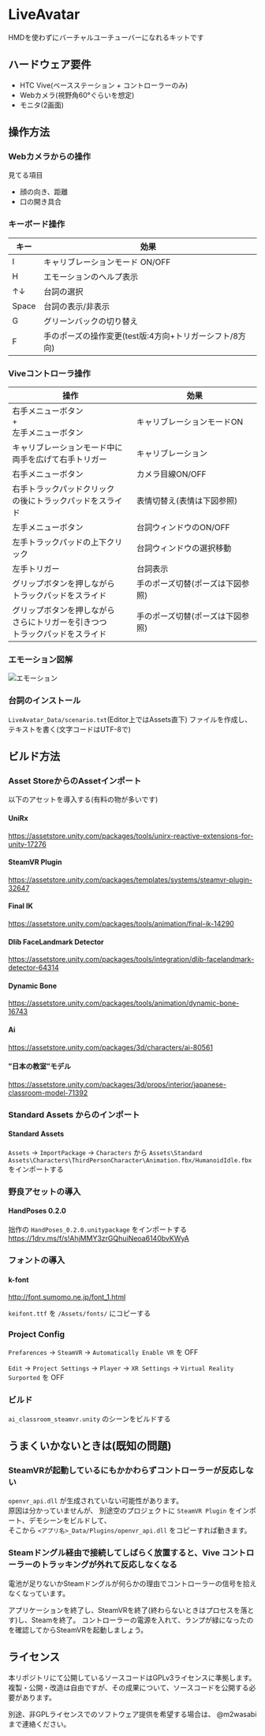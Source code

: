 LiveAvatar
========================

HMDを使わずにバーチャルユーチューバーになれるキットです

## ハードウェア要件

+ HTC Vive(ベースステーション + コントローラーのみ)
+ Webカメラ(視野角60°ぐらいを想定)
+ モニタ(2画面)

## 操作方法

### Webカメラからの操作

見てる項目

+ 顔の向き、距離
+ 口の開き具合

### キーボード操作

|キー|効果|
|---|---|
|I|キャリブレーションモード ON/OFF|
|H|エモーションのヘルプ表示|
|↑↓|台詞の選択|
|Space|台詞の表示/非表示|
|G|グリーンバックの切り替え|
|F|手のポーズの操作変更(test版:4方向+トリガーシフト/8方向)|

### Viveコントローラ操作

|操作|効果|
|---|---|
|右手メニューボタン<br>+<br>左手メニューボタン|キャリブレーションモードON|
|キャリブレーションモード中に<br>両手を広げて右手トリガー|キャリブレーション|
|右手メニューボタン|カメラ目線ON/OFF|
|右手トラックパッドクリック<br>の後にトラックパッドをスライド|表情切替え(表情は下図参照)|
|左手メニューボタン|台詞ウィンドウのON/OFF|
|左手トラックパッドの上下クリック|台詞ウィンドウの選択移動|
|左手トリガー|台詞表示|
|グリップボタンを押しながら<br>トラックパッドをスライド|手のポーズ切替(ポーズは下図参照)|
|グリップボタンを押しながら<br>さらにトリガーを引きつつ<br>トラックパッドをスライド|手のポーズ切替(ポーズは下図参照)|

### エモーション図解
![エモーション](https://github.com/m2wasabi/LiveAvatar/raw/ViveController/Assets/FaceTrack/Images/manual.png)

### 台詞のインストール

`LiveAvatar_Data/scenario.txt`(Editor上ではAssets直下) ファイルを作成し、
テキストを書く(文字コードはUTF-8で)

## ビルド方法

### Asset StoreからのAssetインポート

以下のアセットを導入する(有料の物が多いです)

#### UniRx
https://assetstore.unity.com/packages/tools/unirx-reactive-extensions-for-unity-17276

#### SteamVR Plugin
https://assetstore.unity.com/packages/templates/systems/steamvr-plugin-32647
#### Final IK
https://assetstore.unity.com/packages/tools/animation/final-ik-14290

#### Dlib FaceLandmark Detector
https://assetstore.unity.com/packages/tools/integration/dlib-facelandmark-detector-64314

#### Dynamic Bone
https://assetstore.unity.com/packages/tools/animation/dynamic-bone-16743

#### Ai
https://assetstore.unity.com/packages/3d/characters/ai-80561

#### ”日本の教室”モデル
https://assetstore.unity.com/packages/3d/props/interior/japanese-classroom-model-71392

### Standard Assets からのインポート
#### Standard Assets
`Assets` -> `ImportPackage` -> `Characters` から
`Assets\Standard Assets\Characters\ThirdPersonCharacter\Animation.fbx/HumanoidIdle.fbx ` をインポートする

### 野良アセットの導入

#### HandPoses 0.2.0

拙作の `HandPoses_0.2.0.unitypackage` をインポートする
https://1drv.ms/f/s!AhjMMY3zrGQhuiNeoa6140bvKWyA

### フォントの導入

#### k-font

http://font.sumomo.ne.jp/font_1.html

`keifont.ttf` を `/Assets/fonts/` にコピーする

### Project Config

`Prefarences` → `SteamVR` → `Automatically Enable VR` を OFF

`Edit` → `Project Settings` → `Player` → `XR Settings` → `Virtual Reality Surported` を OFF

### ビルド

`ai_classroom_steamvr.unity` のシーンをビルドする

## うまくいかないときは(既知の問題)

### SteamVRが起動しているにもかかわらずコントローラーが反応しない

`openvr_api.dll` が生成されていない可能性があります。  
原因は分かっていませんが、 別途空のプロジェクトに `SteamVR Plugin` をインポート、デモシーンをビルドして、  
そこから `<アプリ名>_Data/Plugins/openvr_api.dll` をコピーすれば動きます。  

### Steamドングル経由で接続してしばらく放置すると、Vive コントローラーのトラッキングが外れて反応しなくなる

電池が足りないかSteamドングルが何らかの理由でコントローラーの信号を拾えなくなっています。

アプリケーションを終了し、SteamVRを終了(終わらないときはプロセスを落とす)し、Steamを終了。
コントローラーの電源を入れて、ランプが緑になったのを確認してからSteamVRを起動しましょう。  

## ライセンス

本リポジトリにて公開しているソースコードはGPLv3ライセンスに準拠します。  
複製・公開・改造は自由ですが、その成果について、ソースコードを公開する必要があります。  

別途、非GPLライセンスでのソフトウェア提供を希望する場合は、 @m2wasabi まで連絡ください。  
